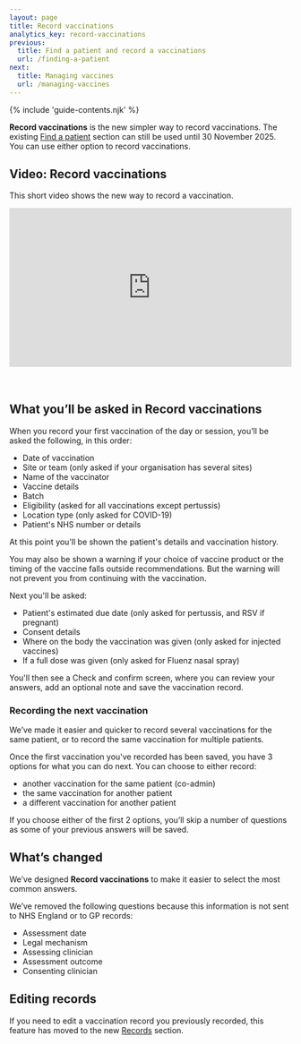 ```yaml
---
layout: page
title: Record vaccinations
analytics_key: record-vaccinations
previous:
  title: Find a patient and record a vaccinations
  url: /finding-a-patient
next:
  title: Managing vaccines
  url: /managing-vaccines
---
```


{% include 'guide-contents.njk' %}

**Record vaccinations** is the new simpler way to record vaccinations. The existing [Find a patient](https://guide.ravs.england.nhs.uk/finding-a-patient/) section can still be used until 30 November 2025. You can use either option to record vaccinations.

## Video: Record vaccinations

This short video shows the new way to record a vaccination.

<div style="padding:56.25% 0 0 0;position:relative;"><iframe src="https://player.vimeo.com/video/1121461476?badge=0&amp;autopause=0&amp;player_id=0&amp;app_id=58479" frameborder="0" allow="autoplay; fullscreen; picture-in-picture; clipboard-write; encrypted-media; web-share" referrerpolicy="strict-origin-when-cross-origin" style="position:absolute;top:0;left:0;width:100%;height:100%;" title="How to record vaccinations in the Record a vaccination service"></iframe></div><script src="https://player.vimeo.com/api/player.js"></script>
<br>
<br>

## What you’ll be asked in Record vaccinations

When you record your first vaccination of the day or session, you’ll be asked the following, in this order:

* Date of vaccination
* Site or team (only asked if your organisation has several sites)
* Name of the vaccinator
* Vaccine details
* Batch
* Eligibility (asked for all vaccinations except pertussis)
* Location type (only asked for COVID-19)
* Patient's NHS number or details 
 
At this point you'll be shown the patient's details and vaccination history.  

You may also be shown a warning if your choice of vaccine product or the timing of the vaccine falls outside recommendations. But the warning will not prevent you from continuing with the vaccination. 

Next you'll be asked: 

* Patient's estimated due date (only asked for pertussis, and RSV if pregnant)
* Consent details
* Where on the body the vaccination was given (only asked for injected vaccines)
* If a full dose was given (only asked for Fluenz nasal spray) 
 
You'll then see a Check and confirm screen, where you can review your answers, add an optional note and save the vaccination record.  

### Recording the next vaccination 

We’ve made it easier and quicker to record several vaccinations for the same patient, or to record the same vaccination for multiple patients.  

Once the first vaccination you've recorded has been saved, you have 3 options for what you can do next. You can choose to either record: 

* another vaccination for the same patient (co-admin)
* the same vaccination for another patient
* a different vaccination for another patient  

If you choose either of the first 2 options, you’ll skip a number of questions as some of your previous answers will be saved. 

## What’s changed

We’ve designed **Record vaccinations** to make it easier to select the most common answers. 

We’ve removed the following questions because this information is not sent to NHS England or to GP records: 

* Assessment date
* Legal mechanism
* Assessing clinician
* Assessment outcome
* Consenting clinician 
  
## Editing records

If you need to edit a vaccination record you previously recorded, this feature has moved to the new [Records](https://guide.ravs.england.nhs.uk/records/) section.
